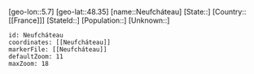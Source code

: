 ﻿---
location: [48.35,5.7]
mapzoom: [7,12] 
mapmarker: city 
type: City
tags:
- geo/City


SpocWebEntityId: 32820
isDeleted: false
confidential: public

---
[geo-lon::5.7]
[geo-lat::48.35]
[name::Neufcháteau]
[State::]
[Country::[[France]]]
[StateId::]
[Population::]
[Unknown::]


```leaflet
id: Neufcháteau
coordinates: [[Neufcháteau]]
markerFile: [[Neufcháteau]]
defaultZoom: 11 
maxZoom: 18
```
